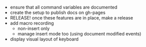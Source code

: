 - ensure that all command variables are documented
- create the setup to publish docs on gh-pages
- RELEASE! once these features are in place, make a release
- add macro recording
    - non-insert only
    - manage insert mode too (using document modified events)
- display visual layout of keyboard